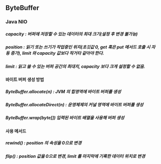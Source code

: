 ## ByteBuffer

### Java NIO

##### capacity : 버퍼에 저장할 수 있는 데이터의 최대 크기(설정 후 변경 불가능)
##### position : 읽기 또는 쓰기가 작업중인 위치(초깃값 0, get 혹은 put 메서드 호출 시 자동 증가), limit 와 capacity 값보다 작거타 같아야 한다. 
##### limit : 읽고 쓸 수 있는 버퍼 공간의 최대치, capacity 보다 크게 설정할 수 없음.

#### 바이트 버퍼 생성 방법

##### ByteBuffer.allocate(n) : JVM 의 힙영역에 바이트 버퍼를 생성
##### ByteBuffer.allocateDirect(n) : 운영체제의 커널 영역에 바이트 버퍼를 생성
##### ByteBuffer.wrap(byte[]) 입력된 바이트 배열을 사용해 버퍼 생성

#### 사용 메서드

##### rewind() : position 의 속성을 0으로 변경
##### flip() : position 값을 0으로 변경, limit 를 마지막에 기록한 데이터 위치로 변경  